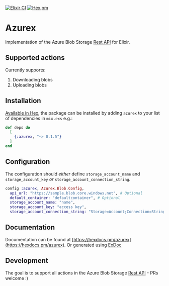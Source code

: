 [![Elixir CI](https://github.com/jakobht/azurex/actions/workflows/elixir.yml/badge.svg)](https://github.com/jakobht/azurex/actions/workflows/elixir.yml)
[![Hex.pm](https://img.shields.io/hexpm/v/azurex)](https://hex.pm/packages/azurex)

# Azurex

Implementation of the Azure Blob Storage [Rest API](https://docs.microsoft.com/en-us/rest/api/storageservices/blob-service-rest-api) for Elixir.

## Supported actions

Currently supports:

1. Downloading blobs
2. Uploading blobs

## Installation

[Available in Hex](https://hex.pm/packages/azurex), the package can be installed
by adding `azurex` to your list of dependencies in `mix.exs` e.g.:

```elixir
def deps do
  [
    {:azurex, "~> 0.1.5"}
  ]
end
```

## Configuration

The configuration should _either_ define `storage_account_name` and `storage_account_key` _or_ `storage_account_connection_string`.

```elixir
config :azurex, Azurex.Blob.Config,
  api_url: "https://sample.blob.core.windows.net", # Optional
  default_container: "defaultcontainer", # Optional
  storage_account_name: "name",
  storage_account_key: "access key",
  storage_account_connection_string: "Storage=Account;Connection=String" # Required if storage account `name` and `key` not set
```

## Documentation

Documentation can be found at [https://hexdocs.pm/azurex](https://hexdocs.pm/azurex). Or generated using [ExDoc](https://github.com/elixir-lang/ex_doc)

## Development

The goal is to support all actions in the Azure Blob Storage [Rest API](https://docs.microsoft.com/en-us/rest/api/storageservices/blob-service-rest-api) - PRs welcome :)
